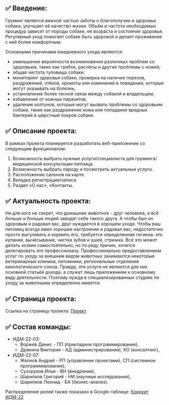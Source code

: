 ## ✅ Введение:
Груминг является важной частью заботы о благополучии и здоровье собаки, улучшает её качество жизни. Объём и частота необходимых процедур зависят от породы собаки, её 
возраста и состояния здоровья. Регулярный уход помогает собаке быть здоровой и делает проживание с ней более комфортным.

Основными причинами ежедневного ухода являются:
* уменьшение вероятности возникновения различных проблем со здоровьем, таких 
как грибок, расчёсы и другие проблемы с кожей;
* общая чистота туловища собаки;
* мониторинг здоровья собаки, проверка на наличие порезов, раздражений, отёков, 
хромоты или изменений в поведении, которые могут указывать на болезнь;
* установление более тесной связи между собакой и владельцем;
* избавление от кожных паразитов;
* удаление колтунов, которые могут вызвать проблемы со здоровьем собаки, такие как 
раздражение кожи или попадание вредных бактерий в шёрстный покров собаки.
## ✅ Описание проекта:
В рамках проекта планируется разработать веб-приложение со следующим 
функционалом:
1. Возможность выбрать нужные услуги/специалиста для груминга/медицинской 
консультации питомца.
2. Возможность выбрать пароду и посмотреть актуальные услуги.
3. Расположение салонов на карте.
4. Вкладка регистрации/записи.
5. Раздел «О нас», «Контакты.
## ✅ Актуальность проекта:
Ни для кого не секрет, что домашнее животное - друг человека, и всё больше и больше людей заводят себе такого друга. А чтобы был он здоровым и радовал вас, друг нуждается в хорошем уходе. Чтобы ваш питомец всегда имел хорошее настроение и радовал вас, недостаточно просто выгуливать и кормить его, требуется определенная гигиена: это купание, вычёсывание, чистка зубов и ушей, стрижка.
Всё это может делать хозяин самостоятельно, но по ряду причин, хочется делегировать это профессионалу. Профессионально предоставлением услуг по уходу за внешним видом животных занимаются некоторые ветеринарные клиники, питомники, региональные отделения кинологического союза. Правда, эти услуги не являются для них основной статьёй дохода, а служат лишь приложением к основному виду деятельности. Поэтому нужда в специализированных студиях по уходу за животными определенно имеется.

## ✅ Страница проекта:
Ссылка на страницу проекта:
[Проект](https://github.com/zhelnovandrew/IT_Project)

## ✅ Состав команды:

+ ИДМ-22-03:
   * Воржев Денис - ПП (прикладное программирование),
   * Дрякина Виктория - АД (администрирование), КО (консалтинг),
+ ИДМ-22-07:
   * Желнов Андрей - РП (управление проектами), СП (системное программирование),
   * Сухоруков Илья - ВН (внедрение),
   * Шарипков Григорий - НИ (научные исследования),
   * Шарипков Леонид - БА (бизнес-анализ).

Распределение ролей также показано в Google-таблице:
[Кондуит ИДМ-22](https://docs.google.com/spreadsheets/d/1ypxgDUpNsaAK5PH90dTfGKdtDnWaeEDWfupEbDokN6A/edit?usp=sharing)
